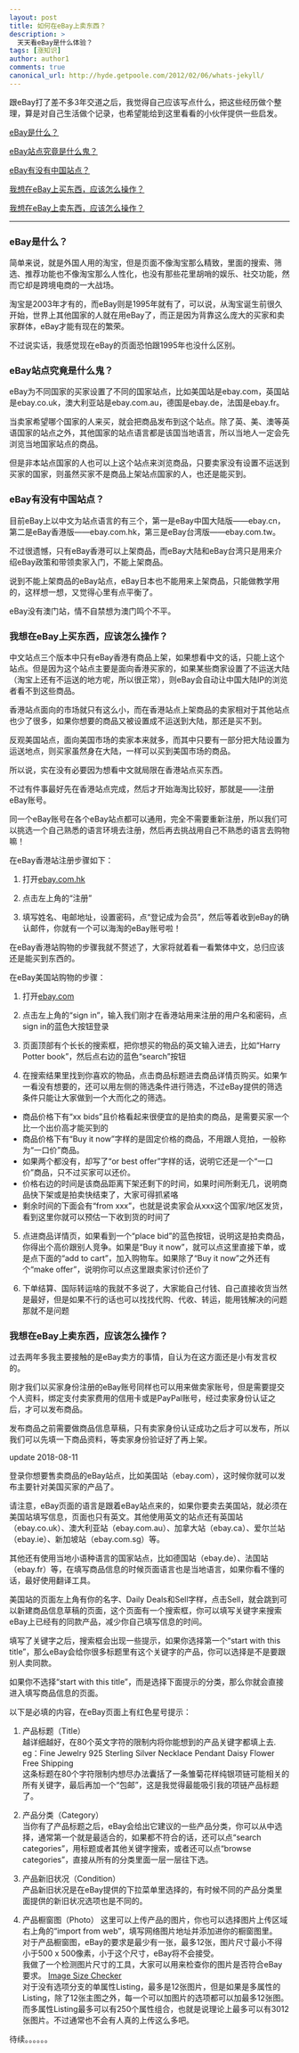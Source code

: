 ```yaml
---
layout: post
title: 如何在eBay上卖东西？
description: >
  天天看eBay是什么体验？
tags: [涨知识]
author: author1
comments: true
canonical_url: http://hyde.getpoole.com/2012/02/06/whats-jekyll/
---
```


跟eBay打了差不多3年交道之后，我觉得自己应该写点什么，把这些经历做个整理，算是对自己生活做个记录，也希望能给到这里看看的小伙伴提供一些启发。

[eBay是什么？](#sell-on-ebay-01-01)

[eBay站点究竟是什么鬼？](#sell-on-ebay-01-02)

[eBay有没有中国站点？](#sell-on-ebay-01-03)

[我想在eBay上买东西，应该怎么操作？](#sell-on-ebay-01-04)

[我想在eBay上卖东西，应该怎么操作？](#sell-on-ebay-01-05)

***

<h3 id="sell-on-ebay-01-01">eBay是什么？</h3>

简单来说，就是外国人用的淘宝，但是页面不像淘宝那么精致，里面的搜索、筛选、推荐功能也不像淘宝那么人性化，也没有那些花里胡哨的娱乐、社交功能，然而它却是跨境电商的一大战场。

淘宝是2003年才有的，而eBay则是1995年就有了，可以说，从淘宝诞生前很久开始，世界上其他国家的人就在用eBay了，而正是因为背靠这么庞大的买家和卖家群体，eBay才能有现在的繁荣。

不过说实话，我感觉现在eBay的页面恐怕跟1995年也没什么区别。

<h3 id="sell-on-ebay-01-02">eBay站点究竟是什么鬼？</h3>

eBay为不同国家的买家设置了不同的国家站点，比如美国站是ebay.com，英国站是ebay.co.uk，澳大利亚站是ebay.com.au，德国是ebay.de，法国是ebay.fr。

当卖家希望哪个国家的人来买，就会把商品发布到这个站点。除了英、美、澳等英语国家的站点之外，其他国家的站点语言都是该国当地语言，所以当地人一定会先浏览当地国家站点的商品。

但是非本站点国家的人也可以上这个站点来浏览商品，只要卖家没有设置不运送到买家的国家，则虽然买家不是商品上架站点国家的人，也还是能买到。

<h3 id="sell-on-ebay-01-03">eBay有没有中国站点？</h3>

目前eBay上以中文为站点语言的有三个，第一是eBay中国大陆版——ebay.cn，第二是eBay香港版——ebay.com.hk，第三是eBay台湾版——ebay.com.tw。

不过很遗憾，只有eBay香港可以上架商品，而eBay大陆和eBay台湾只是用来介绍eBay政策和带领卖家入门，不能上架商品。

说到不能上架商品的eBay站点，eBay日本也不能用来上架商品，只能做教学用的，这样想一想，又觉得心里有点平衡了。

eBay没有澳门站，情不自禁想为澳门鸣个不平。

<h3 id="sell-on-ebay-01-04">我想在eBay上买东西，应该怎么操作？</h3>

中文站点三个版本中只有eBay香港有商品上架，如果想看中文的话，只能上这个站点。但是因为这个站点主要是面向香港买家的，如果某些商家设置了不运送大陆（淘宝上还有不运送的地方呢，所以很正常），则eBay会自动让中国大陆IP的浏览者看不到这些商品。

香港站点面向的市场就只有这么小，而在香港站点上架商品的卖家相对于其他站点也少了很多，如果你想要的商品又被设置成不运送到大陆，那还是买不到。

反观美国站点，面向美国市场的卖家本来就多，而其中只要有一部分把大陆设置为运送地点，则买家虽然身在大陆，一样可以买到美国市场的商品。

所以说，实在没有必要因为想看中文就局限在香港站点买东西。

不过有件事最好先在香港站点完成，然后才开始海淘比较好，那就是——注册eBay账号。

同一个eBay账号在各个eBay站点都可以通用，完全不需要重新注册，所以我们可以挑选一个自己熟悉的语言环境去注册，然后再去挑战用自己不熟悉的语言去购物嘛！

在eBay香港站注册步骤如下：

1. 打开[ebay.com.hk](https://www.ebay.com.hk)

2. 点击左上角的“注册”

3. 填写姓名、电邮地址，设置密码，点“登记成为会员”，然后等着收到eBay的确认邮件，你就有一个可以海淘的eBay账号啦！

在eBay香港站购物的步骤我就不赘述了，大家将就着看一看繁体中文，总归应该还是能买到东西的。

在eBay美国站购物的步骤：

1. 打开[ebay.com](https://www.ebay.com)

2. 点击左上角的“sign in”，输入我们刚才在香港站用来注册的用户名和密码，点sign in的蓝色大按钮登录

3. 页面顶部有个长长的搜索框，把你想买的物品的英文输入进去，比如“Harry Potter book”，然后点右边的蓝色“search”按钮

4. 在搜索结果里找到你喜欢的物品，点击商品标题进去商品详情页购买。如果乍一看没有想要的，还可以用左侧的筛选条件进行筛选，不过eBay提供的筛选条件只能让大家做到一个大而化之的筛选。   
 - 商品价格下有“xx bids”且价格看起来很便宜的是拍卖的商品，是需要买家一个比一个出价高才能买到的
 - 商品价格下有“Buy it now”字样的是固定价格的商品，不用跟人竞拍，一般称为“一口价”商品。
 - 如果两个都没有，却写了“or best offer”字样的话，说明它还是一个“一口价”商品，只不过买家可以还价。
 - 价格右边的时间是该商品距离下架还剩下的时间，如果时间所剩无几，说明商品快下架或是拍卖快结束了，大家可得抓紧咯
 - 剩余时间的下面会有“from xxx”，也就是说卖家会从xxx这个国家/地区发货，看到这里你就可以预估一下收到货的时间了

5. 点进商品详情页，如果看到一个“place bid”的蓝色按钮，说明这是拍卖商品，你得出个高价跟别人竞争。如果是“Buy it now”，就可以点这里直接下单，或是点下面的“add to cart”，加入购物车。如果除了“Buy it now”之外还有个“make offer”，说明你可以点这里跟卖家讨价还价了

6. 下单结算、国际转运啥的我就不多说了，大家能自己付钱、自己直接收货当然是最好，但是如果不行的话也可以找找代购、代收、转运，能用钱解决的问题那就不是问题

<h3 id="sell-on-ebay-01-05">我想在eBay上卖东西，应该怎么操作？</h3>

过去两年多我主要接触的是eBay卖方的事情，自认为在这方面还是小有发言权的。

刚才我们以买家身份注册的eBay账号同样也可以用来做卖家账号，但是需要提交个人资料，绑定支付卖家费用的信用卡或是PayPal账号，经过卖家身份认证之后，才可以发布商品。

发布商品之前需要做商品信息草稿，只有卖家身份认证成功之后才可以发布，所以我们可以先填一下商品资料，等卖家身份验证好了再上架。

update 2018-08-11

登录你想要售卖商品的eBay站点，比如美国站（ebay.com），这时候你就可以发布主要针对美国买家的产品了。

请注意，eBay页面的语言是跟着eBay站点来的，如果你要卖去美国站，就必须在美国站填写信息，页面也只有英文。其他使用英文的站点还有英国站（ebay.co.uk）、澳大利亚站（ebay.com.au）、加拿大站（ebay.ca）、爱尔兰站（ebay.ie）、新加坡站（ebay.com.sg）等。

其他还有使用当地小语种语言的国家站点，比如德国站（ebay.de）、法国站（ebay.fr）等，在填写商品信息的时候页面语言也是当地语言，如果你看不懂的话，最好使用翻译工具。

美国站的页面左上角有你的名字、Daily Deals和Sell字样，点击Sell，就会跳到可以新建商品信息草稿的页面，这个页面有一个搜索框，你可以填写关键字来搜索eBay上已经有的同款产品，减少你自己填写信息的时间。

填写了关键字之后，搜索框会出现一些提示，如果你选择第一个“start with this title”，那么eBay会给你很多标题里有这个关键字的产品，你可以选择是不是要跟别人卖同款。

如果你不选择“start with this title”，而是选择下面提示的分类，那么你就会直接进入填写商品信息的页面。

以下是必填的内容，在eBay页面上有红色星号提示：

1. 产品标题（Title）    
 越详细越好，在80个英文字符的限制内将你能想到的产品关键字都填上去.    
 eg：Fine Jewelry 925 Sterling Silver Necklace Pendant Daisy Flower Free Shipping    
 这条标题在80个字符限制内想尽办法囊括了一条雏菊花样纯银项链可能相关的所有关键字，最后再加一个“包邮”，这是我觉得最能吸引我的项链产品标题了。

2. 产品分类（Category）    
 当你有了产品标题之后，eBay会给出它建议的一些产品分类，你可以从中选择，通常第一个就是最适合的，如果都不符合的话，还可以点“search categories”，用标题或者其他关键字搜索，或者还可以点“browse categories”，直接从所有的分类里面一层一层往下选。

3. 产品新旧状况（Condition）    
 产品新旧状况是在eBay提供的下拉菜单里选择的，有时候不同的产品分类里面提供的新旧状况选项也是不同的。

4. 产品橱窗图（Photo）
 这里可以上传产品的图片，你也可以选择图片上传区域右上角的“import from web”，填写网络图片地址并添加进你的橱窗图里。    
 对于产品橱窗图，eBay的要求是最少有一张，最多12张，图片尺寸最小不得小于500 x 500像素，小于这个尺寸，eBay将不会接受。    
 我做了一个检测图片尺寸的工具，大家可以用来检查你的图片是否符合eBay要求。 <a href="https://www.houzhenni.com/myapp/image-size-checker.html" target="_blank">Image Size Checker</a>    
 对于没有选项分支的单属性Listing，最多是12张图片，但是如果是多属性的Listing，除了12张主图之外，每一个可以加图片的选项都可以加最多12张图。而多属性Listing最多可以有250个属性组合，也就是说理论上最多可以有3012张图片。不过通常也不会有人真的上传这么多吧。

待续。。。。。。